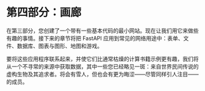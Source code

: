 # 第四部分：画廊

在第三部分，您创建了一个带有一些基本代码的最小网站。现在让我们用它来做些有趣的事情。接下来的章节将把 FastAPI 应用到常见的网络用途中：表单、文件、数据库、图表与图形、地图和游戏。

要将这些应用程序联系起来，并使它们比通常枯燥的计算书籍示例更有趣，我们将从一个不寻常的来源中获取数据，其中一些您已经略见一斑：来自世界民间传说的虚构生物及其追求者。将会有雪人，但也会有更为晦涩——尽管同样引人注目——的成员。
